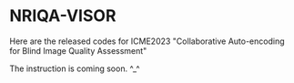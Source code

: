 # NRIQA-VISOR
Here are the released codes for ICME2023 "Collaborative Auto-encoding for Blind Image Quality Assessment"

The instruction is coming soon. ^_^
